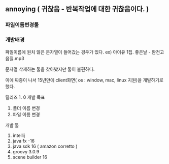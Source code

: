## annoying ( 귀찮음 - 반복작업에 대한 귀찮음이다. )
### 파일이름변경툴

### 개발배경
파일이름에 원치 않은 문자열이 들어갔는 경우가 있다. ex) 아이유 1집. 좋은날 - 완전고음질.mp3

문자열 삭제하는 툴을 찾아봤지만 툴이 불편하다.

이에 짜증이 나서 15년만에 client화면( os : window, mac, linux 지원)을 개발하기로 했다. 

릴리즈 1. 0 개발 목표
1. 폴더 이름 변경
2. 파일 이름 변경


개발 툴
1. intellij
2. java fx -16
3. java sdk 16 ( amazon corretto )
4. groovy 3.0.9
5. scene builder 16
